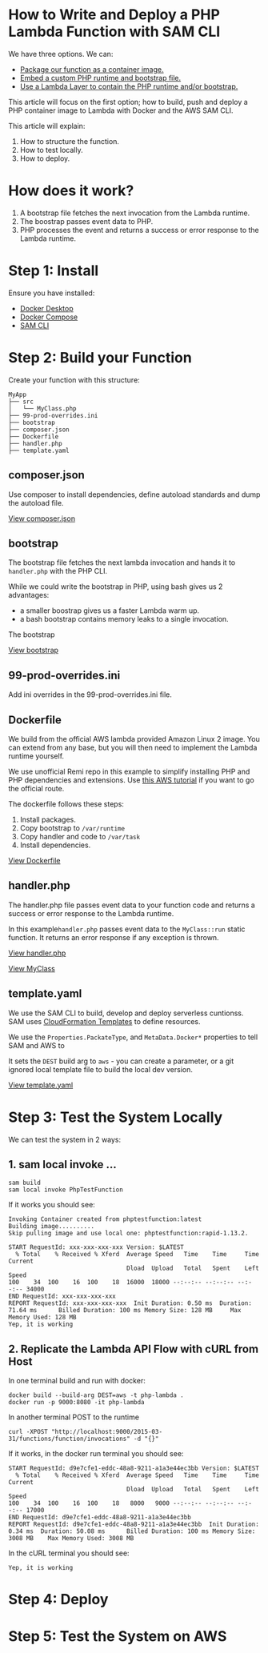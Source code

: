 # How to Write and Deploy a PHP Lambda Function with SAM CLI

We have three options.  We can:

- [Package our function as a container image.](https://docs.aws.amazon.com/lambda/latest/dg/images-create.html)
- [Embed a custom PHP runtime and bootstrap file.](https://docs.aws.amazon.com/lambda/latest/dg/runtimes-custom.html)
- [Use a Lambda Layer to contain the PHP runtime and/or bootstrap.](https://docs.aws.amazon.com/lambda/latest/dg/configuration-layers.html)

This article will focus on the first option; how to build, push and deploy a PHP container image to Lambda with Docker and the AWS SAM CLI. 

This article will explain:

1. How to structure the function.
2. How to test locally.
3. How to deploy.

# How does it work?

1. A bootstrap file fetches the next invocation from the Lambda runtime.
2. The boostrap passes event data to PHP.
3. PHP processes the event and returns a success or error response to the Lambda runtime.

# Step 1: Install

Ensure you have installed:

- [Docker Desktop](https://docs.docker.com/desktop/)
- [Docker Compose](https://docs.docker.com/compose/install/)
- [SAM CLI](https://docs.aws.amazon.com/serverless-application-model/latest/developerguide/serverless-sam-cli-install.html)

# Step 2: Build your Function

Create your function with this structure:

```
MyApp
├── src
│   └── MyClass.php
├── 99-prod-overrides.ini
├── bootstrap
├── composer.json
├── Dockerfile
├── handler.php
├── template.yaml
```

## composer.json

Use composer to install dependencies, define autoload standards and dump the autoload file.

[View composer.json](https://github.com/dacgray/How-to-Write-and-Deploy-a-PHP-Lambda-Function-with-SAM-CLI/blob/main/composer.json)

## bootstrap

The bootstrap file fetches the next lambda invocation and hands it to `handler.php` with the PHP CLI.

While we could write the bootstrap in PHP, using bash gives us 2 advantages:

- a smaller boostrap gives us a faster Lambda warm up.
- a bash bootstrap contains memory leaks to a single invocation.

The bootstrap 

[View bootstrap](https://github.com/dacgray/How-to-Write-and-Deploy-a-PHP-Lambda-Function-with-SAM-CLI/blob/main/bootstrap)

## 99-prod-overrides.ini

Add ini overrides in the 99-prod-overrides.ini file.

## Dockerfile

We build from the official AWS lambda provided Amazon Linux 2 image. You can extend from any base, but you will then need to implement the Lambda runtime yourself. 

We use unofficial Remi repo in this example to simplify installing PHP and PHP dependencies and extensions. Use [this AWS tutorial](https://docs.aws.amazon.com/AWSEC2/latest/UserGuide/install-LAMP.html) if you want to go the official route.
 
The dockerfile follows these steps:

1. Install packages.
2. Copy bootstrap to `/var/runtime`
3. Copy handler and code to `/var/task`
4. Install dependencies.

[View Dockerfile](https://github.com/dacgray/How-to-Write-and-Deploy-a-PHP-Lambda-Function-with-SAM-CLI/blob/main/Dockerfile)

## handler.php

The handler.php file passes event data to your function code and returns a success or error response to the Lambda runtime.

In this example`handler.php` passes event data to the `MyClass::run` static function.  It returns an error response if any exception is thrown.

[View handler.php](https://github.com/dacgray/How-to-Write-and-Deploy-a-PHP-Lambda-Function-with-SAM-CLI/blob/main/handler.php)

[View MyClass](https://github.com/dacgray/How-to-Write-and-Deploy-a-PHP-Lambda-Function-with-SAM-CLI/tree/main/src)

## template.yaml

We use the SAM CLI to build, develop and deploy serverless cuntionss.  SAM uses [CloudFormation Templates](https://aws.amazon.com/cloudformation/resources/templates/) to define resources.

We use the `Properties.PackateType`, and `MetaData.Docker*` properties to tell SAM and AWS to 

It sets the `DEST` build arg to `aws` - you can create a parameter, or a git ignored local template file to build the local dev version.

[View template.yaml](https://github.com/dacgray/How-to-Write-and-Deploy-a-PHP-Lambda-Function-with-SAM-CLI/blob/main/template.yaml)

# Step 3: Test the System Locally

We can test the system in 2 ways:

## 1. sam local invoke ...

```
sam build
sam local invoke PhpTestFunction
```

If it works you should see:

```
Invoking Container created from phptestfunction:latest
Building image..........
Skip pulling image and use local one: phptestfunction:rapid-1.13.2.

START RequestId: xxx-xxx-xxx-xxx Version: $LATEST
  % Total    % Received % Xferd  Average Speed   Time    Time     Time  Current
                                 Dload  Upload   Total   Spent    Left  Speed
100    34  100    16  100    18  16000  18000 --:--:-- --:--:-- --:--:-- 34000
END RequestId: xxx-xxx-xxx-xxx
REPORT RequestId: xxx-xxx-xxx-xxx  Init Duration: 0.50 ms  Duration: 71.64 ms      Billed Duration: 100 ms Memory Size: 128 MB     Max Memory Used: 128 MB
Yep, it is working
```

## 2. Replicate the Lambda API Flow with cURL from Host

In one terminal build and run with docker:

```
docker build --build-arg DEST=aws -t php-lambda .
docker run -p 9000:8080 -it php-lambda
```

In another terminal POST to the runtime

```
curl -XPOST "http://localhost:9000/2015-03-31/functions/function/invocations" -d "{}"
```

If it works, in the docker run terminal you should see:

```
START RequestId: d9e7cfe1-eddc-48a8-9211-a1a3e44ec3bb Version: $LATEST
  % Total    % Received % Xferd  Average Speed   Time    Time     Time  Current
                                 Dload  Upload   Total   Spent    Left  Speed
100    34  100    16  100    18   8000   9000 --:--:-- --:--:-- --:--:-- 17000
END RequestId: d9e7cfe1-eddc-48a8-9211-a1a3e44ec3bb
REPORT RequestId: d9e7cfe1-eddc-48a8-9211-a1a3e44ec3bb  Init Duration: 0.34 ms  Duration: 50.08 ms      Billed Duration: 100 ms Memory Size: 3008 MB    Max Memory Used: 3008 MB
```

In the cURL terminal you should see:

```
Yep, it is working
```

# Step 4: Deploy


# Step 5: Test the System on AWS


